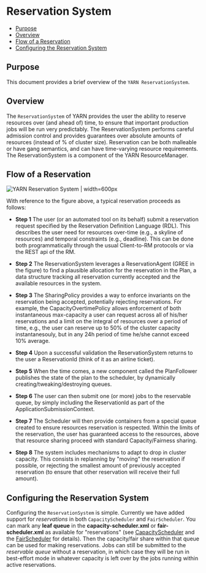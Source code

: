 <!---
  Licensed under the Apache License, Version 2.0 (the "License");
  you may not use this file except in compliance with the License.
  You may obtain a copy of the License at

   http://www.apache.org/licenses/LICENSE-2.0

  Unless required by applicable law or agreed to in writing, software
  distributed under the License is distributed on an "AS IS" BASIS,
  WITHOUT WARRANTIES OR CONDITIONS OF ANY KIND, either express or implied.
  See the License for the specific language governing permissions and
  limitations under the License. See accompanying LICENSE file.
-->

Reservation System
==================


* [Purpose](#Purpose)
* [Overview](#Overview)
* [Flow of a Reservation](#Flow_of_a_Reservation)
* [Configuring the Reservation System](#Configuring_the_Reservation_System)

Purpose
-------

This document provides a brief overview of the `YARN ReservationSystem`.

Overview
--------

The `ReservationSystem` of YARN provides the user the ability to reserve resources over (and ahead of) time, to ensure that important production jobs will be run very predictably. The ReservationSystem performs careful admission control and provides guarantees over absolute amounts of resources (instead of % of cluster size). Reservation can be both malleable or have gang semantics, and can have time-varying resource requirements. The ReservationSystem is a component of the YARN ResourceManager.


Flow of a Reservation
----------------------

![YARN Reservation System | width=600px](./images/yarn_reservation_system.png)

With reference to the figure above, a typical reservation proceeds as follows:

 * **Step 1**  The user (or an automated tool on its behalf) submit a reservation request specified by the Reservation Definition Language (RDL). This describes the user need for resources over-time (e.g., a skyline of resources) and temporal constraints (e.g., deadline). This can be done both programmatically through the usual Client-to-RM protocols or via the REST api of the RM.

 * **Step 2**  The ReservationSystem leverages a ReservationAgent (GREE in the figure) to find a plausible allocation for the reservation in the Plan, a data structure tracking all reservation currently accepted and the available resources in the system.

 * **Step 3**  The SharingPolicy provides a way to enforce invariants on the reservation being accepted, potentially rejecting reservations. For example, the CapacityOvertimePolicy allows enforcement of both instantaneous max-capacity a user can request across all of his/her reservations and a limit on the integral of resources over a period of time, e.g., the user can reserve up to 50% of the cluster capacity instantanesouly, but in any 24h period of time he/she cannot exceed 10% average.

 * **Step 4**  Upon a successful validation the ReservationSystem returns to the user a ReservationId (think of it as an airline ticket).

 * **Step 5**  When the time comes, a new component called the PlanFollower publishes the state of the plan to the scheduler, by dynamically creating/tweaking/destroying queues.

 * **Step 6**  The user can then submit one (or more) jobs to the reservable queue, by simply including the ReservationId as part of the ApplicationSubmissionContext.

 * **Step 7**  The Scheduler will then provide containers from a special queue created to ensure resources reservation is respected. Within the limits of the reservation, the user has guaranteed access to the resources, above that resource sharing proceed with standard Capacity/Fairness sharing.

 * **Step 8**  The system includes mechanisms to adapt to drop in cluster capacity. This consists in replanning by "moving" the reservation if possible, or rejecting the smallest amount of previously accepted reservation (to ensure that other reservation will receive their full amount).





Configuring the Reservation System
----------------------------------

Configuring the `ReservationSystem` is simple. Currently we have added support for *reservations* in both `CapacityScheduler` and `FairScheduler`. You can mark any **leaf queue** in the **capacity-scheduler.xml** or **fair-scheduler.xml** as available for "reservations" (see [CapacityScheduler](http://hadoop.apache.org/docs/current/hadoop-yarn/hadoop-yarn-site/CapacityScheduler.html#Configuring_ReservationSystem_with_CapacityScheduler) and the [FairScheduler](http://hadoop.apache.org/docs/current/hadoop-yarn/hadoop-yarn-site/FairScheduler.html) for details). Then the capacity/fair share within that queue can be used for making reservations. Jobs can still be submitted to the *reservable queue* without a reservation, in which case they will be run in best-effort mode in whatever capacity is left over by the jobs running within active reservations.
